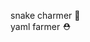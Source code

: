 snake charmer 🐍
<br>yaml farmer ⛑️

<!-- ### Hi i'm Zach!

![k](https://picsum.photos/200)

Right now im into:
- 🏠 Home Automation
- 🤖 DevOps
- 🐍 Hacking stuff together with Python -->

<!--
**ZacheryThomas/ZacheryThomas** is a ✨ _special_ ✨ repository because its `README.md` (this file) appears on your GitHub profile.

Here are some ideas to get you started:

- 🔭 I’m currently working on ...
- 🌱 I’m currently learning ...
- 👯 I’m looking to collaborate on ...
- 🤔 I’m looking for help with ...
- 💬 Ask me about ...
- 📫 How to reach me: ...
- 😄 Pronouns: ...
- ⚡ Fun fact: ...
-->
